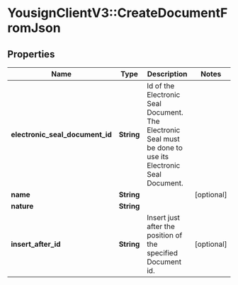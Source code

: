 # YousignClientV3::CreateDocumentFromJson

## Properties
Name | Type | Description | Notes
------------ | ------------- | ------------- | -------------
**electronic_seal_document_id** | **String** | Id of the Electronic Seal Document. The Electronic Seal must be done to use its Electronic Seal Document. | 
**name** | **String** |  | [optional] 
**nature** | **String** |  | 
**insert_after_id** | **String** | Insert just after the position of the specified Document id. | [optional] 

